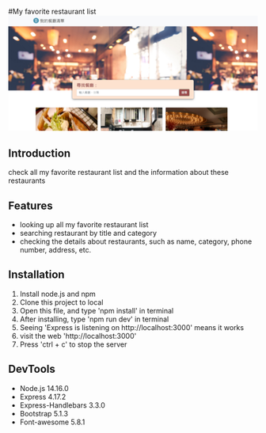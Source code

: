 #My favorite restaurant list
![image](https://github.com/ziwenying/restaurant/blob/main/public/image/Restaurant%20List.jpg)

## Introduction
check all my favorite restaurant list and the information about these restaurants

## Features
- looking up all my favorite restaurant list
- searching restaurant by title and category
- checking the details about restaurants, such as name, category, phone number, address, etc.

## Installation
1. Install node.js and npm
2. Clone this project to local
3. Open this file, and type 'npm install' in terminal
4. After installing, type 'npm run dev' in terminal
5. Seeing 'Express is listening on http://localhost:3000' means it works
6. visit the web 'http://localhost:3000'
7. Press 'ctrl + c' to stop the server 

## DevTools
- Node.js 14.16.0
- Express 4.17.2
- Express-Handlebars 3.3.0
- Bootstrap 5.1.3
- Font-awesome 5.8.1